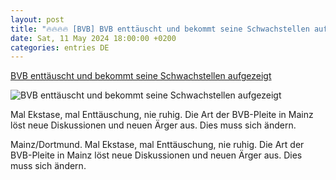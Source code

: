 ```yaml
---
layout: post
title: "🔥🔥🔥🔥 [BVB] BVB enttäuscht und bekommt seine Schwachstellen aufgezeigt"
date: Sat, 11 May 2024 18:00:00 +0200
categories: entries DE
---
```

[BVB enttäuscht und bekommt seine Schwachstellen aufgezeigt](https://www.waz.de/sport/fussball/bvb/article242313842/BVB-enttaeuscht-und-bekommt-seine-Schwachstellen-aufgezeigt.html)

![BVB enttäuscht und bekommt seine Schwachstellen aufgezeigt](https://img.sparknews.funkemedien.de/242313840/242313840_1715513162_v16_9_1600.jpeg)

Mal Ekstase, mal Enttäuschung, nie ruhig. Die Art der BVB-Pleite in Mainz löst neue Diskussionen und neuen Ärger aus. Dies muss sich ändern.

Mainz/Dortmund. Mal Ekstase, mal Enttäuschung, nie ruhig. Die Art der BVB-Pleite in Mainz löst neue Diskussionen und neuen Ärger aus. Dies muss sich ändern.

